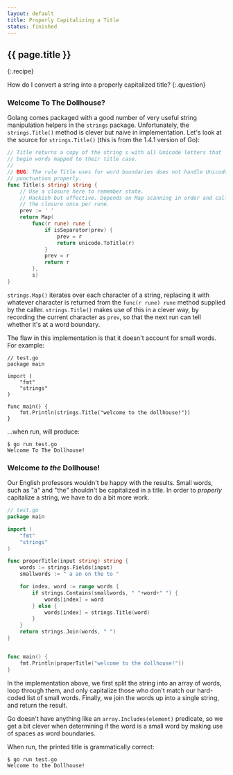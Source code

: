 ```yaml
---
layout: default
title: Properly Capitalizing a Title
status: finished
---
```


## {{ page.title }}
{:.recipe}

How do I convert a string into a properly capitalized title?
{:.question}

### Welcome To The Dollhouse?

Golang comes packaged with a good number of very useful string manipulation helpers in the `strings` package.  Unfortunately, the `strings.Title()` method is clever but naive in implementation.   Let's look at the source for `strings.Title()` (this is from the 1.4.1 version of Go):

``` go
// Title returns a copy of the string s with all Unicode letters that 
// begin words mapped to their title case.
//
// BUG: The rule Title uses for word boundaries does not handle Unicode
// punctuation properly.
func Title(s string) string {
	// Use a closure here to remember state.
	// Hackish but effective. Depends on Map scanning in order and calling
	// the closure once per rune.
	prev := ' '
	return Map(
		func(r rune) rune {
			if isSeparator(prev) {
				prev = r
				return unicode.ToTitle(r)
			}
			prev = r
			return r
		},
		s)
}
```

`strings.Map()` iterates over each character of a string, replacing it with whatever character is returned from the `func(r rune) rune` method supplied by the caller.  `strings.Title()` makes use of this in a clever way, by recording the current character as `prev`, so that the next run can tell whether it's at a word boundary.

The flaw in this implementation is that it doesn't account for small words. For example:  

```
// test.go
package main

import (
	"fmt"
	"strings"
)

func main() {
	fmt.Println(strings.Title("welcome to the dollhouse!"))
}
```

...when run, will produce:

```
$ go run test.go
Welcome To The Dollhouse!
```

### Welcome _to the_ Dollhouse!

Our English professors wouldn't be happy with the results.  Small words, such as "a" and "the" shouldn't be capitalized in a title.  In order to _properly_ capitalize a string, we have to do a bit more work.  

``` go
// test.go
package main

import (
	"fmt"
	"strings"
)

func properTitle(input string) string {
	words := strings.Fields(input)
	smallwords := " a an on the to "

	for index, word := range words {
		if strings.Contains(smallwords, " "+word+" ") {
			words[index] = word
		} else {
			words[index] = strings.Title(word)
		}
	}
	return strings.Join(words, " ")
}


func main() {
	fmt.Println(properTitle("welcome to the dollhouse!"))
}

```

In the implementation above, we first split the string into an array of words, loop through them, and only capitalize those who don't match our hard-coded list of small words.  Finally, we join the words up into a single string, and return the result.  

Go doesn't have anything like an `array.Includes(element)` predicate, so we get a bit clever when determining if the word is a small word by making use of spaces as word boundaries.

When run, the printed title is grammatically correct:

```
$ go run test.go
Welcome to the Dollhouse!
```
